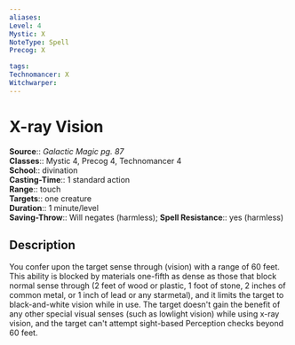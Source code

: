 ```yaml
---
aliases: 
Level: 4
Mystic: X
NoteType: Spell
Precog: X

tags: 
Technomancer: X
Witchwarper: 
---
```


# X-ray Vision

**Source**:: _Galactic Magic pg. 87_  
**Classes**:: Mystic 4, Precog 4, Technomancer 4  
**School**:: divination  
**Casting-Time**:: 1 standard action  
**Range**:: touch  
**Targets**:: one creature  
**Duration**:: 1 minute/level  
**Saving-Throw**:: Will negates (harmless);
**Spell Resistance**:: yes (harmless)

## Description

You confer upon the target sense through (vision) with a range of 60 feet. This ability is blocked by materials one-fifth as dense as those that block normal sense through (2 feet of wood or plastic, 1 foot of stone, 2 inches of common metal, or 1 inch of lead or any starmetal), and it limits the target to black-and-white vision while in use. The target doesn't gain the benefit of any other special visual senses (such as lowlight vision) while using x-ray vision, and the target can't attempt sight-based Perception checks beyond 60 feet.
